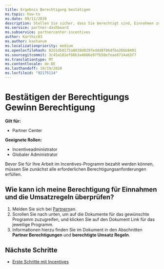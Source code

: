```yaml
---
title: Ergebnis Berechtigung bestätigen
ms.topic: how-to
ms.date: 09/11/2020
description: Stellen Sie sicher, dass Sie berechtigt sind, Einnahmen zu erstellen und im Incentives-Programm bezahlt zu werden. Überprüfen Sie Ihre Ergebnis-und Umsatz Regeln in Partner Center.
ms.service: partner-dashboard
ms.subservice: partnercenter-incentives
author: Karthic83
ms.author: kashanum
ms.localizationpriority: medium
ms.openlocfilehash: 82d1db0175a8038d0297eddd8f86dfba26bb8401
ms.sourcegitcommit: 3c45a181ef86b3a4866e97fb50efeae8714ab3f7
ms.translationtype: MT
ms.contentlocale: de-DE
ms.lasthandoff: 10/19/2020
ms.locfileid: "92175114"
---
```

# <a name="confirm-your-incentives-earnings-eligibility"></a>Bestätigen der Berechtigungs Gewinn Berechtigung

**Gilt für:**

- Partner Center

**Geeignete Rollen:**

- Incentiveadministrator
- Globaler Administrator

Bevor Sie für Ihre Arbeit im Incentives-Programm bezahlt werden können, müssen Sie zunächst alle erforderlichen Berechtigungsanforderungen erfüllen.

## <a name="how-do-i-check-my-earning-eligibility-and-revenue-rules"></a>Wie kann ich meine Berechtigung für Einnahmen und die Umsatzregeln überprüfen?

1. Melden Sie sich bei [Partnern](https://partner.microsoft.com/membership/partner-incentives)an.
2. Scrollen Sie nach unten, um auf die Dokumente für das gewünschte Programm zuzugreifen, und klicken Sie auf den Dokument Link für das jeweilige Programm.
3. Informationen hierzu finden Sie im Dokument in den Abschnitten **Partner Berechtigungen** und **berechtigte Umsatz Regeln**.

## <a name="next-steps"></a>Nächste Schritte

- [Erste Schritte mit Incentives](incentives-get-started-intro.md)
